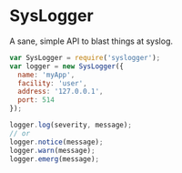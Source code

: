 # SysLogger

A sane, simple API to blast things at syslog.

```js
var SysLogger = require('syslogger');
var logger = new SysLogger({
  name: 'myApp',
  facility: 'user',
  address: '127.0.0.1',
  port: 514
});

logger.log(severity, message);
// or
logger.notice(message);
logger.warn(message);
logger.emerg(message);
```
